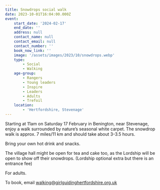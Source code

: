 ```yaml
---
title: Snowdrops social walk
date: 2023-10-01T16:04:00.000Z
event:
    start_date: '2024-02-17'
    end_date: ''
    address: null
    contact_name: null
    contact_email: null
    contact_number: ''
    book_now_link: ''
    image: '/assets/images/2023/10/snowdrops.webp'
    type:
        - Social
        - Walking
    age-group:
        - Rangers
        - Young leaders
        - Inspire
        - Leaders
        - Adults
        - Trefoil
    location:
        - 'Hertfordshire, Stevenage'
---
```

Starting at 11am on Saturday 17 February in Benington, near Stevenage, enjoy a walk surrounded by nature’s seasonal white carpet.  The snowdrop walk is approx. 7 miles/11 km and should take about 3-3.5 hours.

Bring your own hot drink and snacks.

The village hall might be open for tea and cake too, as the Lordship will be open to show off their snowdrops. (Lordship optional extra but there is an entrance fee)

For adults.

To book, email <walking@girlguidinghertfordshire.org.uk>
